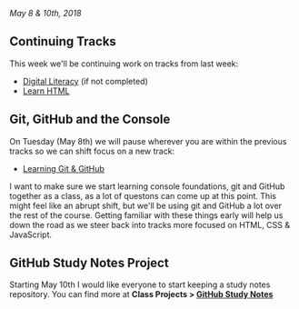 *May 8 & 10th, 2018*


## Continuing Tracks

This week we'll be continuing work on tracks from last week: 

- [Digital Literacy](https://teamtreehouse.com/tracks/digital-literacy) (if not completed)
- [Learn HTML](https://teamtreehouse.com/tracks/learn-html-2) 

## Git, GitHub and the Console 

On Tuesday (May 8th) we will pause wherever you are within the previous tracks so we can shift focus on a new track:

- [Learning Git & GitHub](https://teamtreehouse.com/tracks/learning-git-github)

I want to make sure we start learning console foundations, git and GitHub together as a class, as a lot of questons can come up at this point. This might feel like an abrupt shift, but we'll be using git and GitHub a lot over the rest of the course. Getting familiar with these things early will help us down the road as we steer back into tracks more focused on HTML, CSS & JavaScript.


## GitHub Study Notes Project

Starting May 10th I would like everyone to start keeping a study notes repository. You can find more at **Class Projects > [GitHub Study Notes](/projects/github-study-notes.html)**